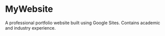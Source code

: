 # MyWebsite
A professional portfolio website built using Google Sites. Contains academic and industry experience.
